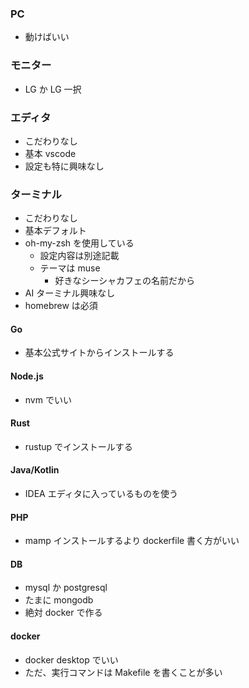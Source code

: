 ### PC

- 動けばいい

### モニター

- LG か LG 一択

### エディタ

- こだわりなし
- 基本 vscode
- 設定も特に興味なし

### ターミナル

- こだわりなし
- 基本デフォルト
- oh-my-zsh を使用している
  - 設定内容は別途記載
  - テーマは muse
    - 好きなシーシャカフェの名前だから
- AI ターミナル興味なし
- homebrew は必須

#### Go

- 基本公式サイトからインストールする

#### Node.js

- nvm でいい

#### Rust

- rustup でインストールする

#### Java/Kotlin

- IDEA エディタに入っているものを使う

#### PHP

- mamp インストールするより dockerfile 書く方がいい

#### DB

- mysql か postgresql
- たまに mongodb
- 絶対 docker で作る

#### docker

- docker desktop でいい
- ただ、実行コマンドは Makefile を書くことが多い
